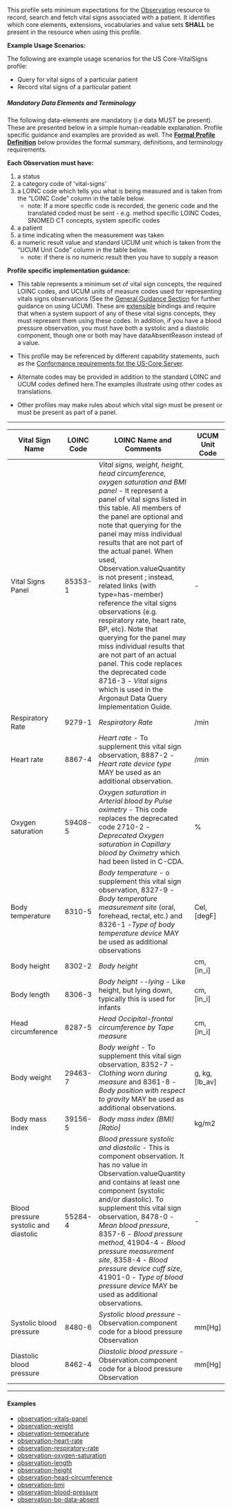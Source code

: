This profile sets minimum expectations for the [Observation] resource to record, search and fetch vital signs associated with a patient. It identifies which core elements, extensions, vocabularies and value sets **SHALL** be present in the resource when using this profile.

**Example Usage Scenarios:**

The following are example usage scenarios for the US Core-VitalSigns
profile:

-   Query for vital signs of a particular patient
-   Record vital signs of a particular patient

##### Mandatory Data Elements and Terminology


The following data-elements are mandatory (i.e data MUST be present). These are presented below in a simple human-readable explanation.  Profile specific guidance and examples are provided as well.  The [**Formal Profile Definition**](#profile) below provides the  formal summary, definitions, and  terminology requirements.  

**Each Observation must have:**

1.  a status
1.  a category code of 'vital-signs'
1.  a LOINC code which tells you what is being measured and is taken from the “LOINC Code” column in the table below.
    -   note: If a more specific code is recorded, the generic code and the translated coded must be sent - e.g. method specific LOINC Codes, SNOMED CT concepts, system specific codes
1.  a patient
1.  a time indicating when the measurement was taken
1.  a numeric result value and standard UCUM unit which is taken from the “UCUM Unit Code” column in the table below.
    -   note: if there is no numeric result then you have to supply a reason

**Profile specific implementation guidance:**

* This table represents a minimum set of vital sign concepts, the required LOINC codes, and UCUM units of measure codes used for representing vitals signs observations (See the [General Guidance Section] for further guidance on using UCUM). These are [extensible] bindings and require that when a system support of any of these vital signs concepts, they must represent them using these codes. In addition, if you have a blood pressure observation, you must have both a systolic and a diastolic component, though one or both may have dataAbsentReason instead of a value.

* This profile may be referenced by different capability statements, such as the [Conformance requirements for the US-Core Server].

* Alternate codes may be provided in addition to the standard LOINC and UCUM codes defined here.The examples illustrate using other codes as translations.

* Other profiles may make rules about which vital sign must be present or must be present as part of a panel.

---

<table class="grid">
	<thead>
		<tr>
			<th>Vital Sign Name</th>
			<th>LOINC Code</th>
			<th>LOINC Name and Comments</th>
			<th>UCUM Unit Code</th>
		</tr>
	</thead>
	<tbody>
		<tr>
			<td>Vital Signs Panel</td>
			<td>85353-1</td>
			<td>
				<em>Vital signs, weight, height, head circumference, oxygen saturation and BMI panel</em> - It represent a panel of vital signs listed in this table.  All members of the panel are optional and note that querying for the panel may miss individual results that are not part of the actual panel.    When used, Observation.valueQuantity is not present ; instead, related links (with type=has-member) reference the vital signs observations  (e.g. respiratory rate, heart rate, BP, etc).   Note that querying for the panel may miss individual results that are not part of an actual panel.  This code replaces the deprecated code 8716-3  - <em>Vital signs</em>  which is used in the Argonaut Data Query Implementation Guide. </td>
			<td>-</td>
		</tr>
		<tr>
			<td>Respiratory Rate</td>
			<td>9279-1</td>
			<td>
				<em>Respiratory Rate</em>
			</td>
			<td>/min</td>
		</tr>
		<tr>
			<td>Heart rate</td>
			<td>8867-4</td>
			<td>
				<em>Heart rate</em> - To supplement this vital sign observation, 8887-2  -<em> Heart rate device type</em> MAY be used as an additional observation.</td>
			<td>/min</td>
		</tr>
		<tr>
			<td>Oxygen saturation</td>
			<td>59408-5</td>
			<td>
				<em>Oxygen saturation in Arterial blood by Pulse oximetry</em> - This code replaces the deprecated code 2710-2 -<em> Deprecated Oxygen saturation in Capillary blood by Oximetry</em> which had been listed in C-CDA.</td>
			<td>%</td>
		</tr>
		<tr>
			<td>Body temperature</td>
			<td>8310-5</td>
			<td>
				<em>Body temperature</em> - o supplement this vital sign observation, 8327-9 - <em>Body temperature measurement site</em> (oral, forehead, rectal, etc.)  and 8326-1  -<em>Type of body temperature device</em> MAY be used as additional observations</td>
			<td>Cel, [degF]</td>
		</tr>
		<tr>
			<td>Body height</td>
			<td>8302-2</td>
			<td>
				<em>Body height</em>
			</td>
			<td>cm, [in_i]</td>
		</tr>
		<tr>
			<td>Body length</td>
			<td>8306-3</td>
			<td>
				<em>Body height --lying</em> - Like height, but lying down, typically this is used for infants</td>
			<td>cm, [in_i]</td>
		</tr>
		<tr>
			<td>Head circumference</td>
			<td>8287-5</td>
			<td>
				<em>Head Occipital-frontal circumference by Tape measure</em>
			</td>
			<td>cm, [in_i]</td>
		</tr>
		<tr>
			<td>Body weight</td>
			<td>29463-7</td>
			<td>
				<em>Body weight</em> - To supplement this vital sign observation, 8352-7  - <em>Clothing worn during measure</em>  and  8361-8 - <em>Body position with respect to gravity</em> MAY be used as additional observations.</td>
			<td>g, kg,[lb_av]</td>
		</tr>
		<tr>
			<td>Body mass index</td>
			<td>39156-5</td>
			<td>
				<em>Body mass index (BMI) [Ratio]</em>
			</td>
			<td>kg/m2</td>
		</tr>
		<tr>
			<td>Blood pressure systolic and diastolic</td>
			<td>55284-4</td>
			<td>
				<em>Blood pressure systolic and diastolic</em> - This is component observation.  It has no value in Observation.valueQuantity and  contains at least one component (systolic and/or diastolic).  To supplement this vital sign observation, 8478-0  - <em>Mean blood pressure</em>, 8357-6 - <em>Blood pressure method</em>, 41904-4 - <em>Blood pressure measurement site</em>, 8358-4 - <em>Blood pressure device cuff size</em>, 41901-0 - <em>Type of blood pressure device</em>  MAY be used as additional observations.</td>
			<td>-</td>
		</tr>
		<tr>
			<td>Systolic blood pressure</td>
			<td>8480-6</td>
			<td>
				<em>Systolic blood pressure</em> - Observation.component code for a blood pressure Observation</td>
			<td>mm[Hg]</td>
		</tr>
		<tr>
			<td>Diastolic blood pressure</td>
			<td>8462-4</td>
			<td>
				<em>Diastolic blood pressure</em> - Observation.component code for a blood pressure Observation</td>
			<td>mm[Hg]</td>
		</tr>
	</tbody>
</table>
		
---

#### Examples

 - [observation-vitals-panel](Observation-vitals-panel.html)
 - [observation-weight](Observation-weight.html)
 - [observation-temperature](Observation-temperature.html)
 - [observation-heart-rate](Observation-heart-rate.html)
 - [observation-respiratory-rate](Observation-respiratory-rate.html)
 - [observation-oxygen-saturation](Observation-oxygen-saturation.html)
 - [observation-length](Observation-length.html)
 - [observation-height](Observation-height.html)
 - [observation-head-circumference](Observation-head-circumference.html)
 - [observation-bmi](Observation-bmi.html)
 - [observation-blood-pressure](Observation-blood-pressure.html)
 - [observation-bp-data-absent](Observation-bp-data-absent.html)


[Observation]: http://hl7.org/fhir/2017Jan/observation.html
[extensible]: http://hl7.org/fhir/2017Jan/terminologies.html#extensible
[Conformance requirements for the US-Core Server]: CapabilityStatement-server.html
[General Guidance Section]: definitions.html
